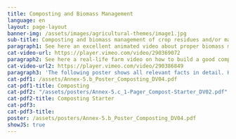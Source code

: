 ```yaml
---
title: Composting and Biomass Management
language: en
layout: page-layout
banner-img: /assets/images/agricultural-themes/image1.jpg
sub-title: Composting and biomass management of crop residues and/or manure are fundamental for nutrient and water-holding capacity and a healthy soil life.
paragraph1: See here an excellent animated video about proper biomass management and composting and learn about the benefits and on how to do it.
cat-video-url: https://player.vimeo.com/video/290369072
paragraph2: See here a real-life farm video on how to build a good compost pile and how to use the biomass available on a farm.
cat-video-url2: https://player.vimeo.com/video/290386849
paragraph3: 'The following poster shows all relevant facts in detail. Have a look at it:'
cat-pdf1: /assets/Annex-5.b_Poster_Composting_DV04.pdf
cat-pdf1-title: Composting
cat-pdf2: "/assets/posters/Annex-5.c_1-Pager_Compost-Starter_DV02.pdf"
cat-pdf2-title: Composting Starter
cat-pdf3:
cat-pdf3-title:
poster: /assets/posters/Annex-5.b_Poster_Composting_DV04.pdf
showJS: true
---
```


